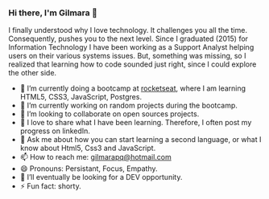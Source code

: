 ### Hi there, I'm Gilmara 👋

I finally understood why I love technology. It challenges you all the time. Consequently, pushes you to the next level. 
Since I graduated (2015) for Information Technology I have been working as a Support Analyst helping users on their various systems issues. 
But, something was missing, so I realized that learning how to code sounded just right, since I could explore the other side. 

- 🌱 I’m currently doing a bootcamp at [rocketseat](https://rocketseat.com.br/), where I am learning HTML5, CSS3, JavaScript, Postgres. 
- 🔭 I’m currently working on random projects during the bootcamp.
- 👯 I’m looking to collaborate on open sources projects.
- 💬 I love to share what I have been learning. Therefore, I often post my progress on linkedIn.
- 💬 Ask me about how you can start learning a second language, or what I know about Html5, Css3 and JavaScript.
- 📫 How to reach me: gilmarapq@hotmail.com
- 😄 Pronouns: Persistant, Focus, Empathy.
- 🤔 I’ll eventually be looking for a DEV opportunity.  
- ⚡ Fun fact: shorty.

<!--
**Gilmara-Git/Gilmara-Git** is a ✨ _special_ ✨ repository because its `README.md` (this file) appears on your GitHub profile.

Here are some ideas to get you started:

- 🔭 I’m currently working on random little projects designed to learn while practicing. 
- 🌱 I’m currently learning HTML5, CSS3, JavaScript, Postgres
- 👯 I’m looking to collaborate open sources projects.
- 🤔 I’m looking for help with ...
- 💬 Ask me about ...
- 📫 How to reach me: gilmarapq@hotmail.com
- 😄 Pronouns: 
- ⚡ Fun fact: shorty
-->
